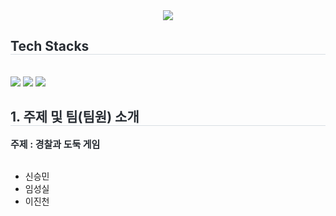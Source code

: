 <div align= "center">
    <img src="https://capsule-render.vercel.app/api?type=cylinder&color=auto&height=120&text=Cops%20And%20Robbers&animation=twinkling&fontColor=ffffff&fontSize=70" />
    </div>
    <div style="text-align: left;">
    <h2 style="border-bottom: 1px solid #D8DEE4; color: #282D33;">Tech Stacks </h2> <br>
    <div style="margin: ; text-align: left;" "text-align: left;"> <img src="https://img.shields.io/badge/HTML5-E34F26?style=for-the-badge&logo=HTML5&logoColor=white">
          <img src="https://img.shields.io/badge/CSS3-1572B6?style=for-the-badge&logo=CSS3&logoColor=white">
          <img src="https://img.shields.io/badge/Javascript-F7DF1E?style=for-the-badge&logo=Javascript&logoColor=white">
          </div>
    </div>
    <div style="text-align: left;">
    <h2 style="border-bottom: 1px solid #D8DEE4; color: #282D33;">1. 주제 및 팀(팀원) 소개</h2>
    <div style="font-weight: 700; font-size: 15px; text-align: left; color: #282D33;">주제 : 경찰과 도둑 게임</div>
      <br>
    </div>
      <ul>
        <li>신승민</li>
        <li>임성실</li>
        <li>이진천</li>
      </ul>
